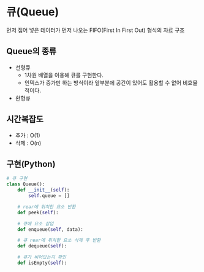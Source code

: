 # 큐(Queue)
먼저 집어 넣은 데이터가 먼저 나오는 FIFO(First In First Out) 형식의 자료 구조 

## Queue의 종류
- 선형큐
  - 1차원 배열을 이용해 큐를 구현한다.   
  - 인덱스가 증가만 하는 방식이라 앞부분에 공간이 있어도 활용할 수 없어 비효율적이다.
- 환형큐

## 시간복잡도
- 추가 : O(1)
- 삭제 : O(n)

## 구현(Python)

```Python
# 큐 구현
class Queue():
    def __init__(self):
        self.queue = []

    # rear에 위치한 요소 반환
    def peek(self):

    # 큐에 요소 삽입
    def enqueue(self, data):

    # 큐 rear에 위치한 요소 삭제 후 반환
    def dequeue(self):

    # 큐가 비어있는지 확인
    def isEmpty(self):

```